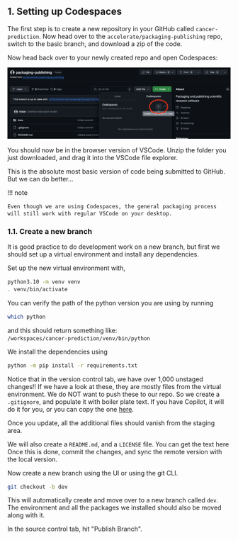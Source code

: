 ## 1. Setting up Codespaces <a id="codespaces"></a>
The first step is to create a new repository in your GitHub called `cancer-prediction`. Now head over to the `accelerate/packaging-publishing` repo, switch to the basic branch, and download a zip of the code.

Now head back over to your newly created repo and open Codespaces:

![](imgs/createcodespace.png)

You should now be in the browser version of VSCode. Unzip the folder you just downloaded, and drag it into the VSCode file explorer.

This is the absolute most basic version of code being submitted to GitHub. But we can do better...

!!! note

    Even though we are using Codespaces, the general packaging process will still work with regular VSCode on your desktop.

### 1.1. Create a new branch <a id="codespaces-branch"></a>
It is good practice to do development work on a new branch, but first we should set up a virtual environment and install any dependencies.

Set up the new virtual environment with,
```bash
python3.10 -m venv venv
. venv/bin/activate
``` 

You can verify the path of the python version you are using by running
```bash
which python
```
and this should return something like:\
 `/workspaces/cancer-prediction/venv/bin/python`

We install the dependencies using
```bash
python -m pip install -r requirements.txt
```

Notice that in the version control tab, we have over 1,000 unstaged changes!! If we have a look at these, they are mostly files from the virtual environment. We do NOT want to push these to our repo. So we create a `.gitignore`, and populate it with boiler plate text. If you have Copilot, it will do it for you, or you can copy the one [here](https://gist.github.com/rkdan/d082859a7479ba766f7dd32f3925c9ea).

Once you update, all the additional files should vanish from the staging area.

We will also create a `README.md`, and a `LICENSE` file. You can get the text here Once this is done, commit the changes, and sync the remote version with the local version.

Now create a new branch using the UI or using the git CLI.
```bash
git checkout -b dev
```
This will automatically create and move over to a new branch called `dev`. The environment and all the packages we installed should also be moved along with it.

In the source control tab, hit "Publish Branch".